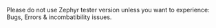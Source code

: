 Please do not use Zephyr tester version unless you want to experience: Bugs, Errors & incombatibility issues.
